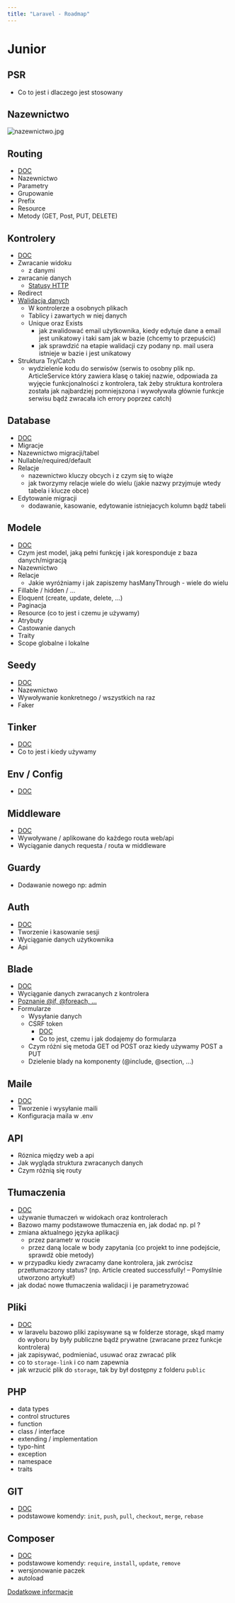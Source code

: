 ```yaml
---
title: "Laravel - Roadmap"
---
```



# Junior


## PSR
- Co to jest i dlaczego jest stosowany


## Nazewnictwo
![nazewnictwo.jpg](./../../assets/images/laravel_naming_convictions.png)


## Routing
- [DOC](https://laravel.com/docs/11.x/routing)
- Nazewnictwo
- Parametry
- Grupowanie
- Prefix
- Resource
- Metody (GET, Post, PUT, DELETE)


## Kontrolery
- [DOC](https://laravel.com/docs/11.x/controllers)
- Zwracanie widoku
  - z danymi
- zwracanie danych
  - [Statusy HTTP](https://developer.mozilla.org/en-US/docs/Web/HTTP/Status)
- Redirect
- [Walidacja danych](https://laravel.com/docs/11.x/validation)
  - W kontrolerze a osobnych plikach
  - Tablicy i zawartych w niej danych
  - Unique oraz Exists
    -  jak zwalidować email użytkownika, kiedy edytuje dane a email jest unikatowy i taki sam jak w bazie (chcemy to przepuścić)
    -  jak sprawdzić na etapie walidacji czy podany np. mail usera istnieje w bazie i jest
unikatowy
- Struktura Try/Catch
  -  wydzielenie kodu do serwisów (serwis to osobny plik np. ArticleService który zawiera klasę o takiej nazwie, odpowiada za wyjęcie funkcjonalności z kontrolera, tak żeby struktura kontrolera została jak najbardziej pomniejszona i wywoływała głównie funkcje serwisu bądź zwracała ich errory poprzez catch)


## Database
- [DOC](https://laravel.com/docs/11.x/migrations)
- Migracje
- Nazewnictwo migracji/tabel
- Nullable/required/default
- Relacje
  - nazewnictwo kluczy obcych i z czym się to wiąże
  - jak tworzymy relacje wiele do wielu (jakie nazwy przyjmuje wtedy tabela i klucze obce)
- Edytowanie migracji
  - dodawanie, kasowanie, edytowanie istniejacych kolumn bądź tabeli


## Modele
- [DOC](https://laravel.com/docs/11.x/eloquent%23eloquent-model-conventions)
- Czym jest model, jaką pełni funkcję i jak koresponduje z baza danych/migracją
- Nazewnictwo
- Relacje
  - Jakie wyróżniamy i jak zapiszemy hasManyThrough - wiele do wielu
- Fillable / hidden / ...
- Eloquent (create, update, delete, ...)
- Paginacja
- Resource (co to jest i czemu je używamy)
- Atrybuty
- Castowanie danych
- Traity
- Scope globalne i lokalne


## Seedy
- [DOC](https://laravel.com/docs/11.x/seeding)
- Nazewnictwo
- Wywoływanie konkretnego / wszystkich na raz
- Faker


## Tinker
- [DOC](https://laravel.com/docs/11.x/artisan#tinker)
- Co to jest i kiedy używamy


## Env / Config
- [DOC](https://laravel.com/docs/11.x/configuration#environment-configuration)


## Middleware
- [DOC](https://laravel.com/docs/11.x/middleware)
- Wywoływane / aplikowane do każdego routa web/api
- Wyciąganie danych requesta / routa w middleware


## Guardy
- Dodawanie nowego np: admin


## Auth
- [DOC](https://laravel.com/docs/11.x/authentication)
- Tworzenie i kasowanie sesji
- Wyciąganie danych użytkownika
- Api


## Blade
- [DOC](https://laravel.com/docs/11.x/blade)
- Wyciąganie danych zwracanych z kontrolera
- [Poznanie @if, @foreach, ...](https://laravel.com/docs/5.3/blade#if-statements)
- Formularze
  - Wysyłanie danych
  - CSRF token
    - [DOC](https://laravel.com/docs/11.x/csrf)
    - Co to jest, czemu i jak dodajemy do formularza
  - Czym różni się metoda GET od POST oraz kiedy używamy POST a PUT
  - Dzielenie blady na komponenty (@include, @section, ...)


## Maile
- [DOC](https://laravel.com/docs/11.x/mail)
- Tworzenie i wysyłanie maili
- Konfiguracja maila w .env


## API
- Róznica między web a api
- Jak wygląda struktura zwracanych danych
- Czym różnią się routy


## Tłumaczenia
- [DOC](https://laravel.com/docs/11.x/localization)
- używanie tłumaczeń w widokach oraz kontrolerach
- Bazowo mamy podstawowe tłumaczenia en, jak dodać np. pl ?
- zmiana aktualnego języka aplikacji
  - przez parametr w roucie
  -  przez daną locale w body zapytania (co projekt to inne podejście, sprawdź obie metody)
- w przypadku kiedy zwracamy dane kontrolera, jak zwrócisz przetłumaczony status? (np. Article created successfully! – Pomyślnie utworzono artykuł!)
-  jak dodać nowe tłumaczenia walidacji i je parametryzować


## Pliki
- [DOC](https://laravel.com/docs/11.x/filesystem)
- w laravelu bazowo pliki zapisywane są w folderze storage, skąd mamy do wyboru by były
publiczne bądź prywatne (zwracane przez funkcje kontrolera)
- jak zapisywać, podmieniać, usuwać oraz zwracać plik
- co to `storage-link` i co nam zapewnia
- jak wrzucić plik do `storage`, tak by był dostępny z folderu `public`


## PHP
- data types
- control structures
- function
- class / interface
- extending / implementation
- typo-hint
- exception
- namespace
- traits


## GIT
- [DOC](https://git-scm.com/docs)
- podstawowe komendy: `init`, `push`, `pull`, `checkout`, `merge`, `rebase`


## Composer
- [DOC](https://getcomposer.org/doc/01-basic-usage.md)
- podstawowe komendy: `require`, `install`, `update`, `remove`
- wersjonowanie paczek
- autoload


[Dodatkowe informacje](https://github.com/LaravelDaily/Laravel-Roadmap-Learning-Path)